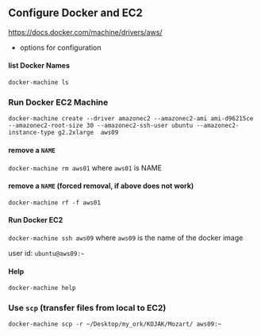 ## Configure Docker and EC2 
https://docs.docker.com/machine/drivers/aws/  
- options for configuration  


#### list Docker Names
`docker-machine ls` 

### Run Docker EC2 Machine
`docker-machine create --driver amazonec2 --amazonec2-ami ami-d96215ce  --amazonec2-root-size 30 --amazonec2-ssh-user ubuntu --amazonec2-instance-type g2.2xlarge  aws09`


#### remove a `NAME`
`docker-machine rm aws01` where `aws01` is NAME

#### remove a `NAME` (forced removal, if above does not work)
`docker-machine rf -f aws01`

#### Run Docker EC2
`docker-machine ssh aws09` where `aws09` is the name of the docker image

user id:
`ubuntu@aws09:~`

#### Help
`docker-machine help`

### Use `scp` (transfer files from local to EC2)
`docker-machine scp -r ~/Desktop/my_ork/KOJAK/Mozart/ aws09:~`
